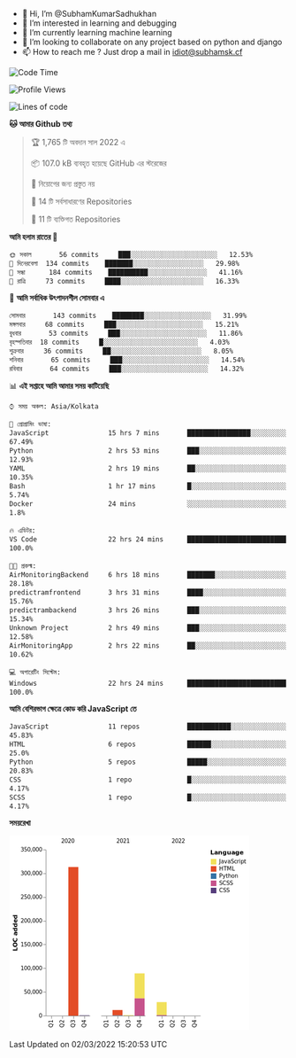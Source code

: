 - 👋 Hi, I’m @SubhamKumarSadhukhan
- 👀 I’m interested in learning and debugging
- 🌱 I’m currently learning machine learning
- 💞️ I’m looking to collaborate on any project based on python and django
- 📫 How to reach me ?
      Just drop a mail in idiot@subhamsk.cf

<!---
SubhamKumarSadhukhan/SubhamKumarSadhukhan is a ✨ special ✨ repository because its `README.md` (this file) appears on your GitHub profile.
You can click the Preview link to take a look at your changes.
--->


<!--START_SECTION:waka-->
![Code Time](http://img.shields.io/badge/Code%20Time-222%20hrs%2042%20mins-blue)

![Profile Views](http://img.shields.io/badge/%E0%A6%AA%E0%A7%8D%E0%A6%B0%E0%A7%8B%E0%A6%AB%E0%A6%BE%E0%A6%87%E0%A6%B2%20%E0%A6%A6%E0%A6%B0%E0%A7%8D%E0%A6%B6%E0%A6%A8-5-blue)

![Lines of code](https://img.shields.io/badge/%E0%A6%B9%E0%A7%8D%E0%A6%AF%E0%A6%BE%E0%A6%B2%E0%A7%8B%20%E0%A6%93%E0%A6%AF%E0%A6%BC%E0%A6%BE%E0%A6%B0%E0%A7%8D%E0%A6%B2%E0%A7%8D%E0%A6%A1%20%E0%A6%A5%E0%A7%87%E0%A6%95%E0%A7%87%20%E0%A6%86%E0%A6%AE%E0%A6%BF%20%E0%A6%B2%E0%A6%BF%E0%A6%96%E0%A7%87%E0%A6%9B%E0%A6%BF-445%20Thousand%20%E0%A6%95%E0%A7%8B%E0%A6%A1%E0%A7%87%E0%A6%B0%20%E0%A6%B2%E0%A6%BE%E0%A6%87%E0%A6%A8-blue)

**🐱 আমার Github তথ্য** 

> 🏆 1,765 টি অবদান সাল 2022 এ
 > 
> 📦 107.0 kB ব্যবহৃত হয়েছে GitHub এর স্টরেজের 
 > 
> 🚫 নিয়োগের জন্য প্রস্তুত নয়
 > 
> 📜 14 টি সর্বসাধারণের Repositories 
 > 
> 🔑 11 টি ব্যক্তিগত Repositories  
 > 
**আমি হলাম রাতের 🦉** 

```text
🌞 সকাল       56 commits     ███░░░░░░░░░░░░░░░░░░░░░░   12.53% 
🌆 দিনেরবেলা  134 commits    ███████░░░░░░░░░░░░░░░░░░   29.98% 
🌃 সন্ধা      184 commits    ██████████░░░░░░░░░░░░░░░   41.16% 
🌙 রাত্রি     73 commits     ████░░░░░░░░░░░░░░░░░░░░░   16.33%

```
📅 **আমি সর্বাধিক উৎপাদনশীল সোমবার এ** 

```text
সোমবার       143 commits    ████████░░░░░░░░░░░░░░░░░   31.99% 
মঙ্গলবার     68 commits     ███░░░░░░░░░░░░░░░░░░░░░░   15.21% 
বুধবার       53 commits     ███░░░░░░░░░░░░░░░░░░░░░░   11.86% 
বৃহস্পতিবার  18 commits     █░░░░░░░░░░░░░░░░░░░░░░░░   4.03% 
শুক্রবার     36 commits     ██░░░░░░░░░░░░░░░░░░░░░░░   8.05% 
শনিবার       65 commits     ███░░░░░░░░░░░░░░░░░░░░░░   14.54% 
রবিবার       64 commits     ███░░░░░░░░░░░░░░░░░░░░░░   14.32%

```


📊 **এই সপ্তাহে আমি আমার সময় কাটিয়েছি** 

```text
⌚︎ সময় অঞ্চল: Asia/Kolkata

💬 প্রোগ্রামিং ভাষা: 
JavaScript               15 hrs 7 mins       ████████████████░░░░░░░░░   67.49% 
Python                   2 hrs 53 mins       ███░░░░░░░░░░░░░░░░░░░░░░   12.93% 
YAML                     2 hrs 19 mins       ██░░░░░░░░░░░░░░░░░░░░░░░   10.35% 
Bash                     1 hr 17 mins        █░░░░░░░░░░░░░░░░░░░░░░░░   5.74% 
Docker                   24 mins             ░░░░░░░░░░░░░░░░░░░░░░░░░   1.8%

🔥 এডিটর: 
VS Code                  22 hrs 24 mins      █████████████████████████   100.0%

🐱‍💻 প্রকল্ম: 
AirMonitoringBackend     6 hrs 18 mins       ███████░░░░░░░░░░░░░░░░░░   28.18% 
predictramfrontend       3 hrs 31 mins       ████░░░░░░░░░░░░░░░░░░░░░   15.76% 
predictrambackend        3 hrs 26 mins       ███░░░░░░░░░░░░░░░░░░░░░░   15.34% 
Unknown Project          2 hrs 49 mins       ███░░░░░░░░░░░░░░░░░░░░░░   12.58% 
AirMonitoringApp         2 hrs 22 mins       ██░░░░░░░░░░░░░░░░░░░░░░░   10.62%

💻 অপারেটিং সিস্টেম: 
Windows                  22 hrs 24 mins      █████████████████████████   100.0%

```

**আমি বেশিরভাগ ক্ষেত্রে কোড করি JavaScript তে** 

```text
JavaScript               11 repos            ███████████░░░░░░░░░░░░░░   45.83% 
HTML                     6 repos             ██████░░░░░░░░░░░░░░░░░░░   25.0% 
Python                   5 repos             █████░░░░░░░░░░░░░░░░░░░░   20.83% 
CSS                      1 repo              █░░░░░░░░░░░░░░░░░░░░░░░░   4.17% 
SCSS                     1 repo              █░░░░░░░░░░░░░░░░░░░░░░░░   4.17%

```


**সময়রেখা**

![Chart not found](https://raw.githubusercontent.com/SubhamKumarSadhukhan/SubhamKumarSadhukhan/main/charts/bar_graph.png) 


 Last Updated on 02/03/2022 15:20:53 UTC
<!--END_SECTION:waka-->
